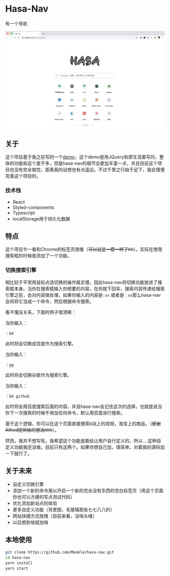 # Hasa-Nav

有一个导航

![有一个导航](./hasaNav.png)



## 关于

这个项目基于我之前写的一个[demo](https://github.com/Meakle/demo)，这个demo是用JQuery和原生混着写的，整体的功能和这个差不多，但是hasa-nav的细节会更加丰富一点，并且目前这个项目也没有完全做完，距离我的设想也有点遥远。不过千里之行始于足下，我会慢慢完善这个项目的。



### 技术栈

* React
* Styled-components
* Typescript
* localStorage用于持久化数据



## 特点

这个项目乍一看和Chrome的标签页很像（~~可以说是一模一样了hh~~）。实际在使用搜索框的时候我添加了一个功能。

### 切换搜索引擎

相比较于平常用鼠标点选切换的操作属实慢，因此hasa-nav将切换功能放进了搜索框本身。当你在搜索框输入你想要的内容，在你按下回车，搜索内容传递给搜索引擎之前，会对内容做处理，如果你输入的内容是`:xx` 或者是`：xx`那么hasa-nav会将将它当成一个命令，然后根据命令搜索。



看不懂没关系，下面的例子很清晰：

当你输入：

```
：bd
```

此时将会切换成百度作为搜索引擎。



当你输入：

```
：gg
```

此时将会切换谷歌作为搜索引擎。



当你输入：

```
：bd github
```

此时将会用百度搜索后面的内容，并且hasa-nav会记住这次的选择，也就是说当你下一次搜索的时候不用加任何命令，默认用百度进行搜索。



基于这个逻辑，你可以在这个页面直接搜索b站上的视频，淘宝上的商品，（~~感谢Alfred提供给的想法hhh~~）。



然而，我并不想写死，我希望这个功能是能给让用户自行定义的，所以....这种自定义功能我还没做。目前只有这两个。如果你想自己加，很简单，对着我的源码加一下就行了。



## 关于未来

* 自定义切换引擎
* 添加一个新的命令用以开启一个新的完全没有东西的空白标签页（用这个页面你也可以方便的写点测试代码）
* 优化添加新站点的体验
* 更多自定义功能（背景图，毛玻璃那些七七八八的）
* 网站快捷方式拖拽（目前来看，没啥头绪）
* 以后想到啥就加啥



## 本地使用

```sh
git clone https://github.com/Meakle/hasa-nav.git
cd hasa-nav
yarn install
yarn start
```





